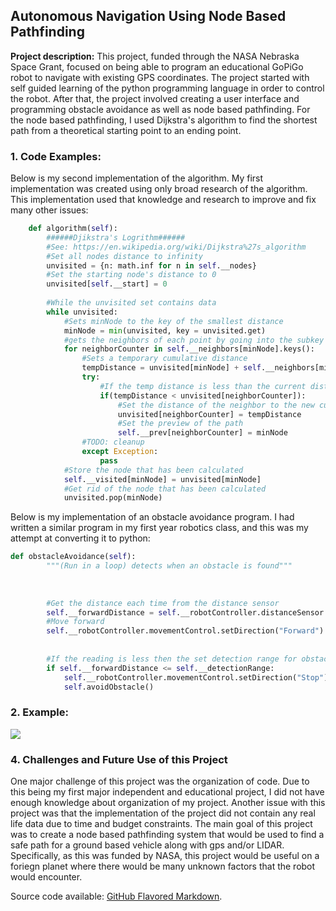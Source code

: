 ## Autonomous Navigation Using Node Based Pathfinding

**Project description:** This project, funded through the NASA Nebraska Space Grant, focused on being able to program an educational GoPiGo robot
to navigate with existing GPS coordinates. The project started with self guided learning of the python programming language in order to control the
robot. After that, the project involved creating a user interface and programming obstacle avoidance as well as node based pathfinding. For the node
based pathfinding, I used Dijkstra's algorithm to find the shortest path from a theoretical starting point to an ending point.

### 1. Code Examples:
Below is my second implementation of the algorithm. My first implementation was created using only broad research of the algorithm. This
implementation used that knowledge and research to improve and fix many other issues:
```python
    def algorithm(self):
        ######Djikstra's Logrithm######
        #See: https://en.wikipedia.org/wiki/Dijkstra%27s_algorithm
        #Set all nodes distance to infinity
        unvisited = {n: math.inf for n in self.__nodes}
        #Set the starting node's distance to 0
        unvisited[self.__start] = 0
        
        #While the unvisited set contains data
        while unvisited:
            #Sets minNode to the key of the smallest distance
            minNode = min(unvisited, key = unvisited.get)
            #gets the neighbors of each point by going into the subkey and finding the values for each
            for neighborCounter in self.__neighbors[minNode].keys():
                #Sets a temporary cumulative distance
                tempDistance = unvisited[minNode] + self.__neighbors[minNode][neighborCounter]
                try:
                    #If the temp distance is less than the current distance, a shorter path has been found
                    if(tempDistance < unvisited[neighborCounter]):
                        #Set the distance of the neighbor to the new cumulative distance
                        unvisited[neighborCounter] = tempDistance
                        #Set the preview of the path
                        self.__prev[neighborCounter] = minNode
                #TODO: cleanup
                except Exception:
                    pass
            #Store the node that has been calculated
            self.__visited[minNode] = unvisited[minNode]
            #Get rid of the node that has been calculated
            unvisited.pop(minNode)
```

Below is my implementation of an obstacle avoidance program. I had written a similar program in my first year robotics class, 
and this was my attempt at converting it to python:

```python
def obstacleAvoidance(self):
        """(Run in a loop) detects when an obstacle is found"""
        
        
        
        #Get the distance each time from the distance sensor        
        self.__forwardDistance = self.__robotController.distanceSensor.getDistance()
        #Move forward
        self.__robotController.movementControl.setDirection("Forward")
        
            
        #If the reading is less then the set detection range for obstacles, stop the robot and run the avoidObstacle program
        if self.__forwardDistance <= self.__detectionRange:
            self.__robotController.movementControl.setDirection("Stop")
            self.avoidObstacle()

```


### 2. Example:

<img src="images/dummy_thumbnail.jpg?raw=true"/>

### 4. Challenges and Future Use of this Project

One major challenge of this project was the organization of code. Due to this being my first major independent and educational project, I did not have enough knowledge about organization of my project. Another issue with this project was that the implementation of the project did not contain any real life data due to time and budget constraints. The main goal of this project was to create a node based pathfinding system that would be used to find a safe path for a ground based vehicle along with gps and/or LIDAR. Specifically, as this was funded by NASA, this project would be useful on a foriegn planet where there would be many unknown factors that the robot would encounter.

Source code available: [GitHub Flavored Markdown](https://github.com/danielsmith1313/nasa-ne-2019).
